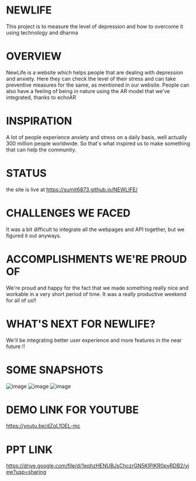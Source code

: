 # NEWLIFE
This project is to measure the level of depression and how to overcome it using technology and dharma

# OVERVIEW
NewLife is a website which helps people that are dealing with depression and anxiety. Here they can check the level of their stress and can take preventive measures for the same, as mentioned in our website. People can also have a feeling of being in nature using the AR model that we've integrated, thanks to echoAR

# INSPIRATION
A lot of people experience anxiety and stress on a daily basis, well actually 300 million people worldwide. So that's what inspired us to make something that can help the community.

# STATUS
the site is live at https://sumit6873.github.io/NEWLIFE/

# CHALLENGES WE FACED
It was a bit difficult to integrate all the webpages and API together, but we figured it out anyways.

# ACCOMPLISHMENTS WE'RE PROUD OF
We're proud and happy for the fact that we made something really nice and workable in a very short period of time. It was a really productive weekend for all of us!!

# WHAT'S NEXT FOR NEWLIFE?
We'll be integrating better user experience and more features in the near future !!

# SOME SNAPSHOTS
![image](https://user-images.githubusercontent.com/69726390/111891423-1836eb80-8a19-11eb-81ba-2ef2960c0153.png)
![image](https://user-images.githubusercontent.com/69726390/111891429-31d83300-8a19-11eb-87b2-d28cbaa5b148.png)
![image](https://user-images.githubusercontent.com/69726390/111891496-84195400-8a19-11eb-9f67-2de6a498254f.png)

# DEMO LINK FOR YOUTUBE
https://youtu.be/dZgL1OEL-mc

# PPT LINK
https://drive.google.com/file/d/1eqhzHENUBJsChczrGN5KIPlKR0pvRDB2/view?usp=sharing
